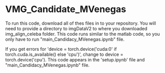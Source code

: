 # VMG_Candidate_MVenegas
To run this code, download all of thes files in to your repository. You will need to provide a directory to imgDataV2 to where you downloaded img_align_celeba folder.
This code runs similar to the matlab code, so you only have to run "main_Candidacy_MVenegas.ipynb" file. 

If you get errors for 'device = torch.device('cuda:0' if torch.cuda.is_available() else 'cpu')', change to device = torch.device('cpu'). This code appears in the 'setup.ipynb' file and "main_Candidacy_MVenegas.ipynb" file. 
